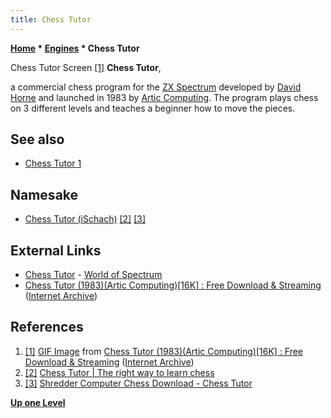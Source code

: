 ```yaml
---
title: Chess Tutor
---
```

**[Home](Home "Home") * [Engines](Engines "Engines") * Chess Tutor**

[](https://archive.org/download/zx_Chess_Tutor_1983_Artic_Computing_16K/zx_Chess_Tutor_1983_Artic_Computing_16K.gif) Chess Tutor Screen <a id="cite-note-1" href="#cite-ref-1">[1]</a>
**Chess Tutor**,

a commercial chess program for the [ZX Spectrum](ZX_Spectrum "ZX Spectrum") developed by [David Horne](David_Horne "David Horne") and launched in 1983 by [Artic Computing](Artic_Computing "Artic Computing").
The program plays chess on 3 different levels and teaches a beginner how to move the pieces.

## See also

- [Chess Tutor 1](index.php?title=Chess_Tutor_1&action=edit&redlink=1 "Chess Tutor 1 (page does not exist)")

## Namesake

- [Chess Tutor (iSchach)](</index.php?title=Chess_Tutor_(iSchach)&action=edit&redlink=1> "Chess Tutor (iSchach) (page does not exist)") <a id="cite-note-2" href="#cite-ref-2">[2]</a> <a id="cite-note-3" href="#cite-ref-3">[3]</a>

## External Links

- [Chess Tutor](http://www.worldofspectrum.org/infoseekid.cgi?id=0000920) - [World of Spectrum](https://en.wikipedia.org/wiki/World_of_Spectrum)
- [Chess Tutor (1983)(Artic Computing)\[16K\] : Free Download & Streaming](https://archive.org/details/zx_Chess_Tutor_1983_Artic_Computing_16K) ([Internet Archive](https://en.wikipedia.org/wiki/Internet_Archive))

## References

1. <a id="cite-ref-1" href="#cite-note-1">[1]</a> [GIF Image](https://archive.org/download/zx_Chess_Tutor_1983_Artic_Computing_16K/zx_Chess_Tutor_1983_Artic_Computing_16K.gif) from [Chess Tutor (1983)(Artic Computing)\[16K\] : Free Download & Streaming](https://archive.org/details/zx_Chess_Tutor_1983_Artic_Computing_16K) ([Internet Archive](https://en.wikipedia.org/wiki/Internet_Archive))
1. <a id="cite-ref-2" href="#cite-note-2">[2]</a> [Chess Tutor | The right way to learn chess](http://en.chesstutor.eu/)
1. <a id="cite-ref-3" href="#cite-note-3">[3]</a> [Shredder Computer Chess Download - Chess Tutor](http://www.shredderchess.com/chess-software/chess-tutor.html)

**[Up one Level](Engines "Engines")**

